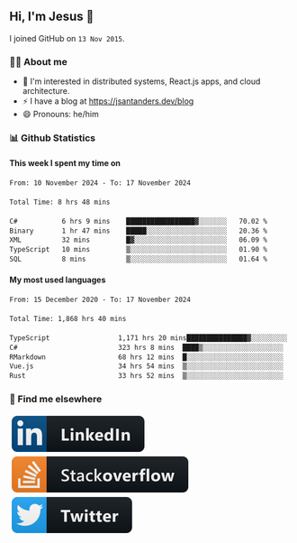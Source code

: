 ## Hi, I'm Jesus 👋

I joined GitHub on `13 Nov 2015`.

<!-- Talking about you -->

### 👨‍💻 About me

- 👦 I'm interested in distributed systems, React.js apps, and cloud architecture.
- ⚡️ I have a blog at <https://jsantanders.dev/blog>
- 😄 Pronouns: he/him

### 📊 Github Statistics

#### This week I spent my time on

<!--START_SECTION:weekly-->

```txt
From: 10 November 2024 - To: 17 November 2024

Total Time: 8 hrs 48 mins

C#           6 hrs 9 mins    █████████████████▓░░░░░░░   70.02 %
Binary       1 hr 47 mins    █████░░░░░░░░░░░░░░░░░░░░   20.36 %
XML          32 mins         █▓░░░░░░░░░░░░░░░░░░░░░░░   06.09 %
TypeScript   10 mins         ▒░░░░░░░░░░░░░░░░░░░░░░░░   01.90 %
SQL          8 mins          ▒░░░░░░░░░░░░░░░░░░░░░░░░   01.64 %
```

<!--END_SECTION:weekly-->

#### My most used languages

<!--START_SECTION:alltime-->

```txt
From: 15 December 2020 - To: 17 November 2024

Total Time: 1,868 hrs 40 mins

TypeScript                 1,171 hrs 20 mins███████████████▓░░░░░░░░░   62.68 %
C#                         323 hrs 8 mins  ████▒░░░░░░░░░░░░░░░░░░░░   17.29 %
RMarkdown                  68 hrs 12 mins  █░░░░░░░░░░░░░░░░░░░░░░░░   03.65 %
Vue.js                     34 hrs 54 mins  ▒░░░░░░░░░░░░░░░░░░░░░░░░   01.87 %
Rust                       33 hrs 52 mins  ▒░░░░░░░░░░░░░░░░░░░░░░░░   01.81 %
```

<!--END_SECTION:alltime-->

### 📢 Find me elsewhere

<p>
  <a target="_blank" href="https://linkedin.com/in/jsantanders">
    <img src="https://github.com/jsantanders/jsantanders/blob/master/img/linkedin.svg" alt="LinkedIn" style="vertical-align:top; margin:4px">
  </a>
  
  <a target="_blank" href="https://stackoverflow.com/users/7318331/jesus-santander">
    <img src="https://github.com/jsantanders/jsantanders/blob/master/img/stackoverflow.svg" alt="StackOverflow" style="vertical-align:top; margin:4px">
  </a>
  
  <a target="_blank" href="http://twitter.com/jsantanders">
    <img src="https://github.com/jsantanders/jsantanders/blob/master/img/twitter.svg" alt="Twitter" style="vertical-align:top; margin:4px">
  </a>
</p>
